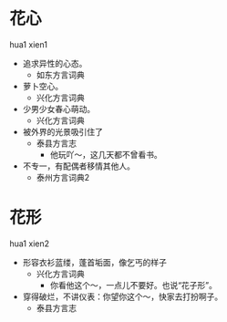 # 花心
hua1 xien1
+ 追求异性的心态。
  * 如东方言词典
+ 萝卜空心。
  * 兴化方言词典
+ 少男少女春心萌动。
  * 兴化方言词典
+ 被外界的光景吸引住了
  * 泰县方言志
    - 他玩吖～，这几天都不曾看书。
+ 不专一，有配偶者移情其他人。
  * 泰州方言词典2

# 花形
hua1 xien2
+ 形容衣衫蓝缕，蓬首垢面，像乞丐的样子
  * 兴化方言词典
    - 你看他这个～，一点儿不要好。也说“花子形”。
+ 穿得破烂，不讲仪表：你望你这个～，快家去打扮啊子。
  * 泰县方言志
